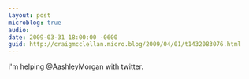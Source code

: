 ```yaml
---
layout: post
microblog: true
audio: 
date: 2009-03-31 18:00:00 -0600
guid: http://craigmcclellan.micro.blog/2009/04/01/t1432083076.html
---
```

I'm helping @AashleyMorgan with twitter.
